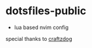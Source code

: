 # dotsfiles-public

- lua based nvim config

special thanks to [craftzdog](https://github.com/craftzdog/dotfiles-public)

